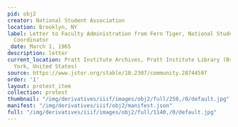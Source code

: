 ```yaml
---
pid: obj2
creator: National Student Association
location: Brooklyn, NY
label: Letter to Faculty Administration from Fern Tiger, National Student Association
  Coordinator
_date: March 1, 1965
description: letter
current_location: Pratt Institute Archives, Pratt Institute Library (Brooklyn, New
  York, United States)
source: https://www.jstor.org/stable/10.2307/community.28744597
order: '1'
layout: protest_item
collection: protest
thumbnail: "/img/derivatives/iiif/images/obj2/full/250,/0/default.jpg"
manifest: "/img/derivatives/iiif/obj2/manifest.json"
full: "/img/derivatives/iiif/images/obj2/full/1140,/0/default.jpg"
---
```

